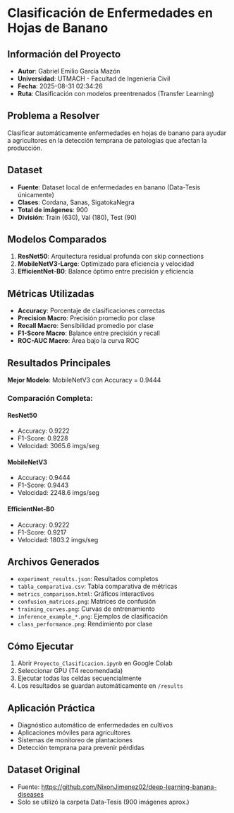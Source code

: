 # Clasificación de Enfermedades en Hojas de Banano

## Información del Proyecto
- **Autor**: Gabriel Emilio García Mazón
- **Universidad**: UTMACH - Facultad de Ingenieria Civil
- **Fecha**: 2025-08-31 02:34:26
- **Ruta**: Clasificación con modelos preentrenados (Transfer Learning)

## Problema a Resolver
Clasificar automáticamente enfermedades en hojas de banano para ayudar a agricultores en la detección temprana de patologías que afectan la producción.

## Dataset
- **Fuente**: Dataset local de enfermedades en banano (Data-Tesis únicamente)
- **Clases**: Cordana, Sanas, SigatokaNegra
- **Total de imágenes**: 900
- **División**: Train (630), Val (180), Test (90)

## Modelos Comparados
1. **ResNet50**: Arquitectura residual profunda con skip connections
2. **MobileNetV3-Large**: Optimizado para eficiencia y velocidad
3. **EfficientNet-B0**: Balance óptimo entre precisión y eficiencia

## Métricas Utilizadas
- **Accuracy**: Porcentaje de clasificaciones correctas
- **Precision Macro**: Precisión promedio por clase
- **Recall Macro**: Sensibilidad promedio por clase  
- **F1-Score Macro**: Balance entre precisión y recall
- **ROC-AUC Macro**: Área bajo la curva ROC

## Resultados Principales
**Mejor Modelo**: MobileNetV3 con Accuracy = 0.9444

### Comparación Completa:

#### ResNet50
- Accuracy: 0.9222
- F1-Score: 0.9228
- Velocidad: 3065.6 imgs/seg

#### MobileNetV3
- Accuracy: 0.9444
- F1-Score: 0.9443
- Velocidad: 2248.6 imgs/seg

#### EfficientNet-B0
- Accuracy: 0.9222
- F1-Score: 0.9217
- Velocidad: 1803.2 imgs/seg

## Archivos Generados
- `experiment_results.json`: Resultados completos
- `tabla_comparativa.csv`: Tabla comparativa de métricas
- `metrics_comparison.html`: Gráficos interactivos
- `confusion_matrices.png`: Matrices de confusión
- `training_curves.png`: Curvas de entrenamiento
- `inference_example_*.png`: Ejemplos de clasificación
- `class_performance.png`: Rendimiento por clase

## Cómo Ejecutar
1. Abrir `Proyecto_Clasificacion.ipynb` en Google Colab
2. Seleccionar GPU (T4 recomendada)
3. Ejecutar todas las celdas secuencialmente
4. Los resultados se guardan automáticamente en `/results`

## Aplicación Práctica
- Diagnóstico automático de enfermedades en cultivos
- Aplicaciones móviles para agricultores
- Sistemas de monitoreo de plantaciones
- Detección temprana para prevenir pérdidas

## Dataset Original
- Fuente: https://github.com/NixonJimenez02/deep-learning-banana-diseases
- Solo se utilizó la carpeta Data-Tesis (900 imágenes aprox.)
